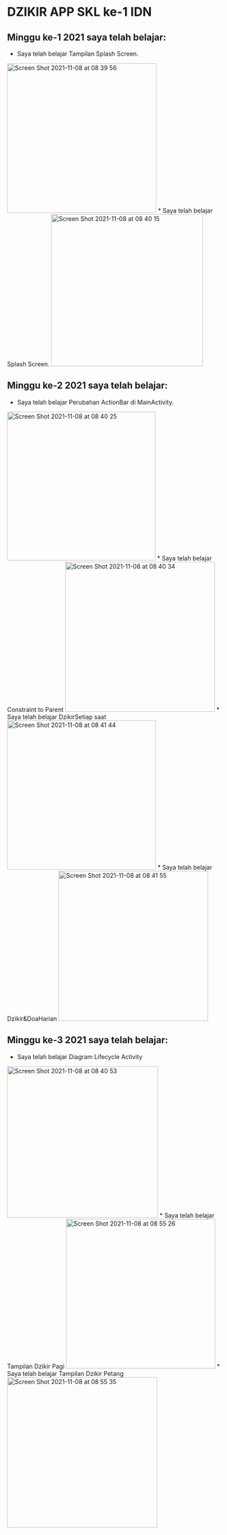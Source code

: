 # DZIKIR APP SKL ke-1 IDN

##  Minggu ke-1 2021 saya telah belajar:
* Saya telah belajar Tampilan Splash Screen.
<img width="349" alt="Screen Shot 2021-11-08 at 08 39 56" src="https://user-images.githubusercontent.com/68719137/140672139-11e10aa0-3d10-4511-a19b-a4f63577f56c.png">
* Saya telah belajar Splash Screen.
<img width="355" alt="Screen Shot 2021-11-08 at 08 40 15" src="https://user-images.githubusercontent.com/68719137/140672217-64c54ecc-9637-48b4-a17b-c5dc869061a2.png">



##  Minggu ke-2 2021 saya telah belajar:
* Saya telah belajar  Perubahan ActionBar di MainActivity.
<img width="347" alt="Screen Shot 2021-11-08 at 08 40 25" src="https://user-images.githubusercontent.com/68719137/140672255-fa95914a-b13a-46ec-afcb-e3b62e8c890f.png">
* Saya telah belajar Constraint to Parent
<img width="350" alt="Screen Shot 2021-11-08 at 08 40 34" src="https://user-images.githubusercontent.com/68719137/140672349-0547c2c2-aabe-4569-885a-63bf55585be8.png">
* Saya telah belajar DzikirSetiap saat
<img width="348" alt="Screen Shot 2021-11-08 at 08 41 44" src="https://user-images.githubusercontent.com/68719137/140672434-ca6552f3-3ca1-4782-9868-ae1e125d9a30.png">
* Saya telah belajar Dzikir&DoaHarian
<img width="350" alt="Screen Shot 2021-11-08 at 08 41 55" src="https://user-images.githubusercontent.com/68719137/140672567-be313f73-23fb-4cbd-978e-60a7997d4136.png">


##  Minggu ke-3 2021 saya telah belajar:
* Saya telah belajar Diagram Lifecycle Activity
<img width="353" alt="Screen Shot 2021-11-08 at 08 40 53" src="https://user-images.githubusercontent.com/68719137/140672386-a8ee74d0-5e19-488b-aaa9-bacd66d7d7c6.png">
* Saya telah belajar Tampilan Dzikir Pagi
<img width="349" alt="Screen Shot 2021-11-08 at 08 55 26" src="https://user-images.githubusercontent.com/68719137/140672681-a1be01a4-d4e2-4216-aa46-ecc4d4fe5ad9.png">
* Saya telah belajar Tampilan Dzikir Petang
<img width="351" alt="Screen Shot 2021-11-08 at 08 55 35" src="https://user-images.githubusercontent.com/68719137/140672691-ce7e2529-331b-462c-913f-c50730309e48.png">

